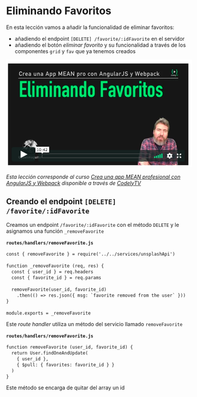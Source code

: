# Eliminando Favoritos

En esta lección vamos a añadir la funcionalidad de eliminar favoritos:

- ​añadiendo el endpoint `[DELETE] /favorite/:idFavorite​` en el servidor
- añadiendo el botón _eliminar favorito_ y su funcionalidad a través de los componentes `grid` y `fav` que ya tenemos creados

[![eliminar favoritos](./md-img/remove-favorites.png)](https://pro.codely.tv/library/crea-una-app-mean-profesional-con-angularjs-y-webpack)

_Esta lección corresponde al curso [Crea una app MEAN profesional con AngularJS y Webpack](https://pro.codely.tv/library/crea-una-app-mean-profesional-con-angularjs-y-webpack) disponible a través de [CodelyTV](https://pro.codely.tv/)_

## Creando el endpoint `[DELETE] /favorite/:idFavorite`

Creamos un endpoint `/favorite/:idFavorite` con el método `DELETE` y le asignamos una función `_removeFavorite`

**`routes/handlers/removeFavorite.js`**
```
const { removeFavorite } = require('../../services/unsplashApi')

function _removeFavorite (req, res) {
  const { user_id } = req.headers
  const { favorite_id } = req.params

  removeFavorite(user_id, favorite_id)
    .then(() => res.json({ msg: `favorite removed from the user` }))
}

module.exports = _removeFavorite
```

Este _route handler_ utiliza un método del servicio llamado `removeFavorite`

**`routes/handlers/removeFavorite.js`**
```
function removeFavorite (user_id, favorite_id) {
  return User.findOneAndUpdate(
    { user_id },
    { $pull: { favorites: favorite_id } }
  )
}
```

Este método se encarga de quitar del array un id 